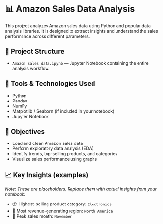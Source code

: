 # 📊 Amazon Sales Data Analysis

This project analyzes Amazon sales data using Python and popular data analysis libraries. It is designed to extract insights and understand the sales performance across different parameters.

## 📁 Project Structure

- `Amazon sales data.ipynb` — Jupyter Notebook containing the entire analysis workflow.

## 🔧 Tools & Technologies Used

- Python
- Pandas
- NumPy
- Matplotlib / Seaborn (if included in your notebook)
- Jupyter Notebook

## 📌 Objectives

- Load and clean Amazon sales data
- Perform exploratory data analysis (EDA)
- Identify trends, top-selling products, and categories
- Visualize sales performance using graphs

## 📈 Key Insights (examples)

*Note: These are placeholders. Replace them with actual insights from your notebook:*

- 📦 Highest-selling product category: `Electronics`
- 📍 Most revenue-generating region: `North America`
- 📅 Peak sales month: `November`

